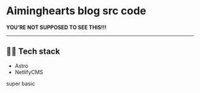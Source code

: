 # Aiminghearts blog src code

**YOU'RE NOT SUPPOSED TO SEE THIS!!!**

---

## 👩‍💻 Tech stack

-  Astro
-  NetlifyCMS

super basic
